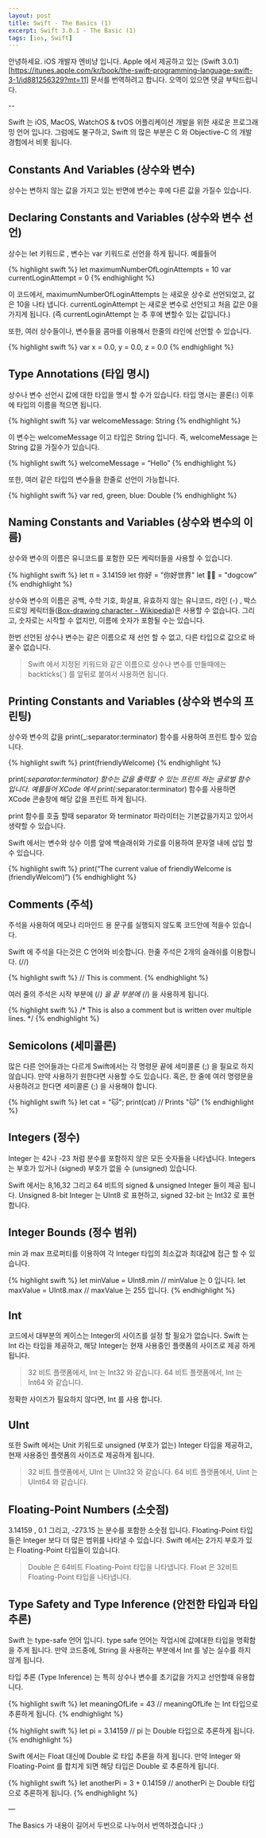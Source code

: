 ```yaml
---
layout: post
title: Swift - The Basics (1)
excerpt: Swift 3.0.1 - The Basic (1)
tags: [ios, Swift] 
---
```


안녕하세요. iOS 개발자 엔비냥 입니다.
Apple 에서 제공하고 있는 (Swift 3.0.1)[https://itunes.apple.com/kr/book/the-swift-programming-language-swift-3-1/id881256329?mt=11] 문서를 번역하려고 합니다. 오역이 있으면 댓글 부탁드립니다.

--

Swift 는 iOS, MacOS, WatchOS & tvOS 어플리케이션 개발을 위한 새로운 프로그래밍 언어 입니다.  그럼에도 불구하고, Swift 의 많은 부분은 C 와 Objective-C 의 개발 경험에서 비롯 됩니다.

## Constants And Variables (상수와 변수)

상수는 변하지 않는 값을 가지고 있는 반면에 변수는 후에 다른 값을 가질수 있습니다.

## Declaring Constants and Variables (상수와 변수 선언)

상수는 let 키워드로 , 변수는 var 키워드로 선언을 하게 됩니다. 예를들어

{% highlight swift %}
let maximumNumberOfLoginAttempts = 10
var currentLoginAttempt = 0
{% endhighlight %}

이 코드에서, maximumNumberOfLoginAttempts 는 새로운 상수로 선언되었고, 값은 10을 나타 냅니다.  currentLoginAttempt 는 새로운 변수로 선언되고 처음 값은 0을 가지게 됩니다. (즉 currentLoginAttempt 는 추 후에 변할수 있는 값입니다.)

또한, 여러 상수들이나, 변수들을 콤마를 이용해서 한줄의 라인에 선언할 수 있습니다.

{% highlight swift %}
var x = 0.0, y = 0.0, z = 0.0
{% endhighlight %}

## Type Annotations (타입 명시)

상수나 변수 선언시 값에 대한 타입을 명시 할 수가 있습니다. 타입 명시는 콜론(:) 이후에 타입의 이름을 적으면 됩니다.

{% highlight swift %}
var welcomeMessage: String
{% endhighlight %}

이 변수는 welcomeMessage 이고 타입은 String 입니다. 즉, welcomeMessage 는 String 값을 가질수가 있습니다.

{% highlight swift %}
welcomeMessage = “Hello”
{% endhighlight %}

또한, 여러 같은 타입의 변수들을 한줄로 선언이 가능합니다.

{% highlight swift %}
var red, green, blue: Double
{% endhighlight %}

## Naming Constants and Variables (상수와 변수의 이름)

상수와 변수의 이름은 유니코드를 포함한 모든 케릭터들을 사용할 수 있습니다.

{% highlight swift %}
let π = 3.14159
let 你好 = "你好世界"
let 🐶🐮 = "dogcow”
{% endhighlight %}

상수와 변수의 이름은 공백, 수학 기호, 화살표, 유효하지 않는 유니코드, 라인 (-) , 박스 드로잉 케릭터들([Box-drawing character - Wikipedia](https://en.wikipedia.org/wiki/Box-drawing_character))은 사용할 수 없습니다.
그리고, 숫자로는 시작할 수 없지만, 이름에 숫자가 포함될 수는 있습니다.

한번 선언된 상수나 변수는 같은 이름으로 재 선언 할 수 없고, 다른 타입으로 값으로 바꿀수 없습니다.

> Swift 에서 지정된 키워드와 같은 이름으로 상수나 변수를 만들때에는 backticks(`) 를 앞뒤로 붙여서 사용하면 됩니다.

## Printing Constants and Variables (상수와 변수의 프린팅)

상수와 변수의 값을 print(_:separator:terminator) 함수를 사용하여 프린트 할수 있습니다.

{% highlight swift %}
print(friendlyWelcome)
{% endhighlight %}

print(_:separator:terminator) 함수는 값을 출력할 수 있는 프린트 하는 글로벌 함수 입니다.  예를들어 XCode 에서 print(_:separator:terminator) 함수를 사용하면 XCode 콘솔창에 해당 값을 프린트 하게 됩니다.

print 함수를 호출 할때 separator 와 terminator 파라미터는 기본값을가지고 있어서 생략할 수 있습니다.

Swift  에서는 변수와 상수 이름 앞에 백슬래쉬와 가로를 이용하여 문자열 내에 삽입 할 수 있습니다. 

{% highlight swift %}
print(“The current value of friendlyWelcome is \(friendlyWelcom)”)
{% endhighlight %}

## Comments (주석)

주석을 사용하여 메모나 리마인드 용 문구를 실행되지 않도록 코드안에 적을수 있습니다. 

Swift 에 주석을 다는것은 C 언어와 비슷합니다. 한줄 주석은 2개의 슬래쉬를 이용합니다. (//)

{% highlight swift %}
// This is comment.
{% endhighlight %}

여러 줄의 주석은 시작 부분에 (/*) 을 끝 부분에 (*/) 을 사용하게 됩니다.

{% highlight swift %}
/* This is also a comment
but is written over multiple lines. */
{% endhighlight %}

## Semicolons (세미콜론)

많은 다른 언어들과는 다르게 Swift에서는 각 명령문 끝에 세미콜론 (;) 을 필요로 하지 않습니다.  만약 사용하기 원한다면 사용할 수도 있습니다. 혹은, 한 줄에 여러 명령문을 사용하려고 한다면 세미콜론 (;) 을 사용해야 합니다.

{% highlight swift %}
let cat = "🐱"; print(cat)
// Prints "🐱”
{% endhighlight %}

## Integers (정수)

Integer 는 42나 -23 처럼 분수를 포함하지 않은 모든 숫자들을 나타냅니다.  Integers 는 부호가 있거나 (signed) 부호가 없을 수 (unsigned) 있습니다.

Swift 에서는 8,16,32 그리고 64 비트의 signed & unsigned Integer 들이 제공 됩니다. Unsigned 8-bit Integer 는 UInt8 로 표현하고, signed 32-bit 는 Int32 로 표현 합니다.

## Integer Bounds (정수 범위)

min 과 max 프로퍼티를 이용하여 각 Integer 타입의 최소값과 최대값에 접근 할 수 있습니다.

{% highlight swift %}
let minValue = UInt8.min // minValue 는 0 입니다.
let maxValue = UInt8.max // maxValue 는 255 입니다.
{% endhighlight %}

## Int
코드에서 대부분의 케이스는 Integer의 사이즈를 설정 할 필요가 없습니다. Swift 는 Int 라는 타입을 제공하고, 해당 Integer는 현재 사용중인 플랫폼의 사이즈로 제공 하게 됩니다.

> 32 비트 플랫폼에서, Int 는 Int32 와 같습니다.
> 64 비트 플랫폼에서, Int 는 Int64 와 같습니다.

정확한 사이즈가 필요하지 않다면, Int 를 사용 합니다. 

## UInt
또한 Swift 에서는 Unit 키워드로 unsigned (부호가 없는) Integer 타입을 제공하고, 현재 사용중인 플랫폼의 사이즈로 제공하게 됩니다.

> 32 비트 플랫폼에서, UInt 는 UInt32 와 같습니다.
> 64 비트 플랫폼에서, Uint 는 UInt64 와 같습니다.

## Floating-Point Numbers (소숫점)

3.14159 , 0.1 그리고, -273.15 는 분수를 포함한 소숫점 입니다. Floating-Point 타입 들은 Integer 보다 더 많은 범위를 나타낼 수 있습니다. Swift 에서는 2가지 부호가 있는 Floating-Point 타입들이 있습니다.

> Double 은 64비트 Floating-Point 타입을 나타냅니다.
> Float 은 32비트 Floating-Point 타입을 나타냅니다.

## Type Safety and Type Inference (안전한 타입과 타입 추론)
Swift 는 type-safe 언어 입니다.  type safe 언어는 작업시에 값에대한 타입을 명확함을 주게 됩니다.  만약 코드중에, String 을 사용하는 부분에서 Int 를 넣는 실수를 하지 않게 됩니다.

타입 추론 (Type Inference) 는 특히 상수나 변수를 초기값을 가지고 선언할때 유용합니다. 

{% highlight swift %}
let meaningOfLife = 43
// meaningOfLife 는 Int 타입으로 추론하게 됩니다.
{% endhighlight %}

{% highlight swift %}
let pi = 3.14159
// pi 는 Double 타입으로 추론하게 됩니다.
{% endhighlight %}

Swift 에서는 Float 대신에 Double 로 타입 추론을 하게 됩니다.
만약 Integer 와 Floating-Point 를 합치게 되면 해당 타입은 Double 로 추론하게 됩니다.

{% highlight swift %}
let anotherPi = 3 + 0.14159
// anotherPi 는 Double 타입으로 추론하게 됩니다.
{% endhighlight %}

—

The Basics 가 내용이 길어서 두번으로 나누어서 번역하겠습니다 ;)
